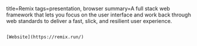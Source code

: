 title=Remix
tags=presentation, browser
summary=A full stack web framework that lets you focus on the user interface and work back through web standards to deliver a fast, slick, and resilient user experience.
~~~~~~

[Website](https://remix.run/)
